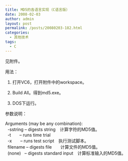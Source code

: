 ```yaml
---
title: MD5的各语言实现（C语言版）
date: 2008-02-03
author: admin
layout: post
permalink: /posts/20080203-182.html
categories:
  - 其他技术
tags:
  - C
---
```

见附件。

用法：

1. 打开VC6，打开附件中的workspace。

2. Build All。得到md5.exe。

3. DOS下运行。

参数说明：

Arguments (may be any combination):  
&nbsp; -sstring &#8211; digests string　计算字符的MD5值。  
&nbsp; -t&nbsp;&nbsp;&nbsp;&nbsp;&nbsp;&nbsp; &#8211; runs time trial  
&nbsp; -x&nbsp;&nbsp;&nbsp;&nbsp;&nbsp;&nbsp; &#8211; runs test script　执行测试脚本。  
&nbsp; filename &#8211; digests file　　计算文件的MD5值。  
&nbsp; (none)&nbsp;&nbsp; &#8211; digests standard input　计算标准输入的MD5值。

&nbsp;